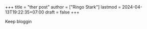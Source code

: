 +++
title = "ther post"
author = ["Ringo Stark"]
lastmod = 2024-04-13T19:22:35+07:00
draft = false
+++

Keep bloggin
